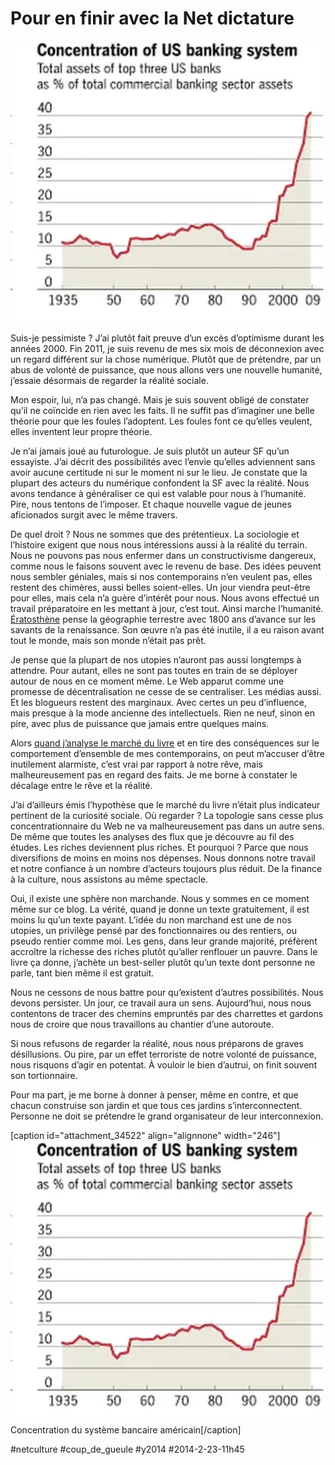 # Pour en finir avec la Net dictature

![](_i/concentration.webp)

Suis-je pessimiste ? J’ai plutôt fait preuve d’un excès d’optimisme durant les années 2000. Fin 2011, je suis revenu de mes six mois de déconnexion avec un regard différent sur la chose numérique. Plutôt que de prétendre, par un abus de volonté de puissance, que nous allons vers une nouvelle humanité, j’essaie désormais de regarder la réalité sociale.

Mon espoir, lui, n’a pas changé. Mais je suis souvent obligé de constater qu’il ne coïncide en rien avec les faits. Il ne suffit pas d’imaginer une belle théorie pour que les foules l’adoptent. Les foules font ce qu’elles veulent, elles inventent leur propre théorie.

Je n’ai jamais joué au futurologue. Je suis plutôt un auteur SF qu’un essayiste. J’ai décrit des possibilités avec l’envie qu’elles adviennent sans avoir aucune certitude ni sur le moment ni sur le lieu. Je constate que la plupart des acteurs du numérique confondent la SF avec la réalité. Nous avons tendance à généraliser ce qui est valable pour nous à l’humanité. Pire, nous tentons de l’imposer. Et chaque nouvelle vague de jeunes aficionados surgit avec le même travers.

De quel droit ? Nous ne sommes que des prétentieux. La sociologie et l’histoire exigent que nous nous intéressions aussi à la réalité du terrain. Nous ne pouvons pas nous enfermer dans un constructivisme dangereux, comme nous le faisons souvent avec le revenu de base. Des idées peuvent nous sembler géniales, mais si nos contemporains n’en veulent pas, elles restent des chimères, aussi belles soient-elles. Un jour viendra peut-être pour elles, mais cela n’a guère d’intérêt pour nous. Nous avons effectué un travail préparatoire en les mettant à jour, c’est tout. Ainsi marche l’humanité. [Ératosthène](../../page/eratosthene) pense la géographie terrestre avec 1800 ans d’avance sur les savants de la renaissance. Son œuvre n’a pas été inutile, il a eu raison avant tout le monde, mais son monde n’était pas prêt.

Je pense que la plupart de nos utopies n’auront pas aussi longtemps à attendre. Pour autant, elles ne sont pas toutes en train de se déployer autour de nous en ce moment même. Le Web apparut comme une promesse de décentralisation ne cesse de se centraliser. Les médias aussi. Et les blogueurs restent des marginaux. Avec certes un peu d’influence, mais presque à la mode ancienne des intellectuels. Rien ne neuf, sinon en pire, avec plus de puissance que jamais entre quelques mains.

Alors [quand j’analyse le marché du livre](#best-sellers) et en tire des conséquences sur le comportement d’ensemble de mes contemporains, on peut m’accuser d’être inutilement alarmiste, c’est vrai par rapport à notre rêve, mais malheureusement pas en regard des faits. Je me borne à constater le décalage entre le rêve et la réalité.

J’ai d’ailleurs émis l’hypothèse que le marché du livre n’était plus indicateur pertinent de la curiosité sociale. Où regarder ? La topologie sans cesse plus concentrationnaire du Web ne va malheureusement pas dans un autre sens. De même que toutes les analyses des flux que je découvre au fil des études. Les riches deviennent plus riches. Et pourquoi ? Parce que nous diversifions de moins en moins nos dépenses. Nous donnons notre travail et notre confiance à un nombre d’acteurs toujours plus réduit. De la finance à la culture, nous assistons au même spectacle.

Oui, il existe une sphère non marchande. Nous y sommes en ce moment même sur ce blog. La vérité, quand je donne un texte gratuitement, il est moins lu qu’un texte payant. L’idée du non marchand est une de nos utopies, un privilège pensé par des fonctionnaires ou des rentiers, ou pseudo rentier comme moi. Les gens, dans leur grande majorité, préfèrent accroître la richesse des riches plutôt qu’aller renflouer un pauvre. Dans le livre ça donne, j’achète un best-seller plutôt qu’un texte dont personne ne parle, tant bien même il est gratuit.

Nous ne cessons de nous battre pour qu’existent d’autres possibilités. Nous devons persister. Un jour, ce travail aura un sens. Aujourd’hui, nous nous contentons de tracer des chemins empruntés par des charrettes et gardons nous de croire que nous travaillons au chantier d’une autoroute.

Si nous refusons de regarder la réalité, nous nous préparons de graves désillusions. Ou pire, par un effet terroriste de notre volonté de puissance, nous risquons d’agir en potentat. À vouloir le bien d’autrui, on finit souvent son tortionnaire.

Pour ma part, je me borne à donner à penser, même en contre, et que chacun construise son jardin et que tous ces jardins s’interconnectent. Personne ne doit se prétendre le grand organisateur de leur interconnexion.

[caption id="attachment\_34522" align="alignnone" width="246"]![Concentration du système bancaire américain](_i/concentration.webp) Concentration du système bancaire américain[/caption]



#netculture #coup_de_gueule #y2014 #2014-2-23-11h45
